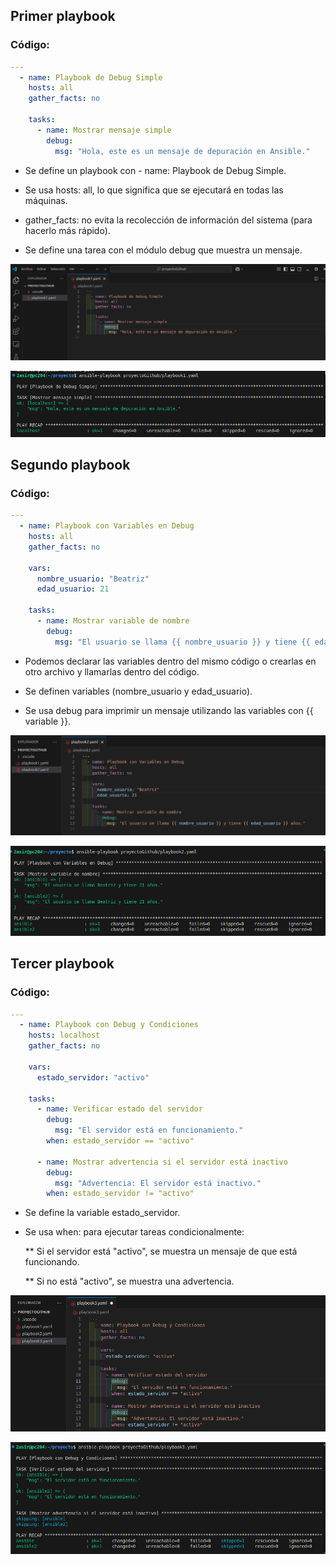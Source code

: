 ## Primer playbook
### Código:

```yml
---
  - name: Playbook de Debug Simple
    hosts: all
    gather_facts: no
  
    tasks:
      - name: Mostrar mensaje simple
        debug:
          msg: "Hola, este es un mensaje de depuración en Ansible."

```

- Se define un playbook con - name: Playbook de Debug Simple.

- Se usa hosts: all, lo que significa que se ejecutará en todas las máquinas.

- gather_facts: no evita la recolección de información del sistema (para hacerlo más rápido).

- Se define una tarea con el módulo debug que muestra un mensaje.

![codigo1](img/codigo1.png)

![comprobacion2](img/comprobacion1.png)

## Segundo playbook
### Código:

```yml
---
  - name: Playbook con Variables en Debug
    hosts: all
    gather_facts: no
  
    vars:
      nombre_usuario: "Beatriz"
      edad_usuario: 21
  
    tasks:
      - name: Mostrar variable de nombre
        debug:
          msg: "El usuario se llama {{ nombre_usuario }} y tiene {{ edad_usuario }} años."

```

- Podemos declarar las variables dentro del mismo código o crearlas en otro archivo y llamarlas dentro del código.

- Se definen variables (nombre_usuario y edad_usuario).
  
- Se usa debug para imprimir un mensaje utilizando las variables con {{ variable }}.

![codigo2](img/codigo2.png)

![comprobacion2](img/comprobacion2.png)

## Tercer playbook
### Código:

```yml
---
  - name: Playbook con Debug y Condiciones
    hosts: localhost
    gather_facts: no
  
    vars:
      estado_servidor: "activo"
  
    tasks:
      - name: Verificar estado del servidor
        debug:
          msg: "El servidor está en funcionamiento."
        when: estado_servidor == "activo"
  
      - name: Mostrar advertencia si el servidor está inactivo
        debug:
          msg: "Advertencia: El servidor está inactivo."
        when: estado_servidor != "activo"

```

- Se define la variable estado_servidor.
  
- Se usa when: para ejecutar tareas condicionalmente:
  
    ** Si el servidor está "activo", se muestra un mensaje de que está funcionando.

    ** Si no está "activo", se muestra una advertencia.

![codigo3](img/codigo3.png)


![comprobacion3](img/comprobacion3.png)


